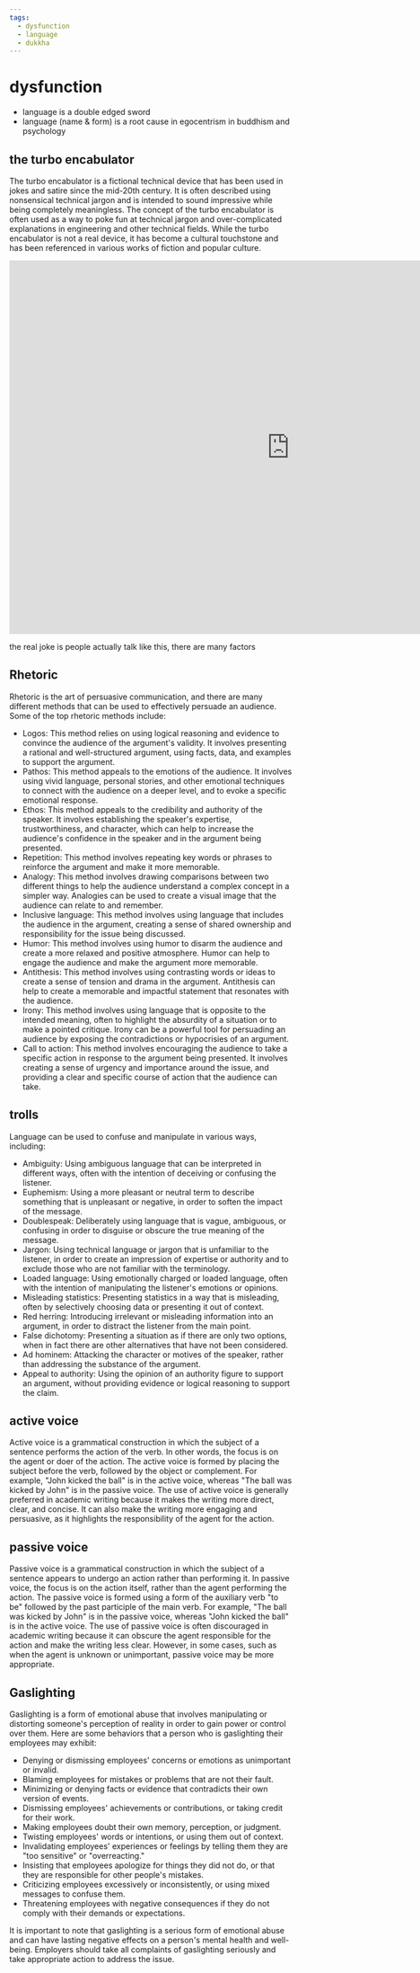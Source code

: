 ```yaml
---
tags:
  - dysfunction 
  - language
  - dukkha 
---
```

# dysfunction

- language is a double edged sword
- language (name & form) is a root cause in egocentrism in buddhism and psychology

## the turbo encabulator

The turbo encabulator is a fictional technical device that has been used in jokes and satire since the mid-20th century. It is often described using nonsensical technical jargon and is intended to sound impressive while being completely meaningless. The concept of the turbo encabulator is often used as a way to poke fun at technical jargon and over-complicated explanations in engineering and other technical fields. While the turbo encabulator is not a real device, it has become a cultural touchstone and has been referenced in various works of fiction and popular culture.

<iframe width="998" height="665" src="https://www.youtube.com/embed/Ac7G7xOG2Ag" title="&quot;Turbo Encabulator&quot; the Original" frameborder="0" allow="accelerometer; autoplay; clipboard-write; encrypted-media; gyroscope; picture-in-picture; web-share" allowfullscreen></iframe>

the real joke is people actually talk like this, there are many factors

## Rhetoric

Rhetoric is the art of persuasive communication, and there are many different methods that can be used to effectively persuade an audience. Some of the top rhetoric methods include:

- Logos: This method relies on using logical reasoning and evidence to convince the audience of the argument's validity. It involves presenting a rational and well-structured argument, using facts, data, and examples to support the argument.
- Pathos: This method appeals to the emotions of the audience. It involves using vivid language, personal stories, and other emotional techniques to connect with the audience on a deeper level, and to evoke a specific emotional response.
- Ethos: This method appeals to the credibility and authority of the speaker. It involves establishing the speaker's expertise, trustworthiness, and character, which can help to increase the audience's confidence in the speaker and in the argument being presented.
- Repetition: This method involves repeating key words or phrases to reinforce the argument and make it more memorable.
- Analogy: This method involves drawing comparisons between two different things to help the audience understand a complex concept in a simpler way. Analogies can be used to create a visual image that the audience can relate to and remember.
- Inclusive language: This method involves using language that includes the audience in the argument, creating a sense of shared ownership and responsibility for the issue being discussed.
- Humor: This method involves using humor to disarm the audience and create a more relaxed and positive atmosphere. Humor can help to engage the audience and make the argument more memorable.
- Antithesis: This method involves using contrasting words or ideas to create a sense of tension and drama in the argument. Antithesis can help to create a memorable and impactful statement that resonates with the audience.
- Irony: This method involves using language that is opposite to the intended meaning, often to highlight the absurdity of a situation or to make a pointed critique. Irony can be a powerful tool for persuading an audience by exposing the contradictions or hypocrisies of an argument.
- Call to action: This method involves encouraging the audience to take a specific action in response to the argument being presented. It involves creating a sense of urgency and importance around the issue, and providing a clear and specific course of action that the audience can take.

## trolls

Language can be used to confuse and manipulate in various ways, including:

- Ambiguity: Using ambiguous language that can be interpreted in different ways, often with the intention of deceiving or confusing the listener.
- Euphemism: Using a more pleasant or neutral term to describe something that is unpleasant or negative, in order to soften the impact of the message.
- Doublespeak: Deliberately using language that is vague, ambiguous, or confusing in order to disguise or obscure the true meaning of the message.
- Jargon: Using technical language or jargon that is unfamiliar to the listener, in order to create an impression of expertise or authority and to exclude those who are not familiar with the terminology.
- Loaded language: Using emotionally charged or loaded language, often with the intention of manipulating the listener's emotions or opinions.
- Misleading statistics: Presenting statistics in a way that is misleading, often by selectively choosing data or presenting it out of context.
- Red herring: Introducing irrelevant or misleading information into an argument, in order to distract the listener from the main point.
- False dichotomy: Presenting a situation as if there are only two options, when in fact there are other alternatives that have not been considered.
- Ad hominem: Attacking the character or motives of the speaker, rather than addressing the substance of the argument.
- Appeal to authority: Using the opinion of an authority figure to support an argument, without providing evidence or logical reasoning to support the claim.

## active voice

Active voice is a grammatical construction in which the subject of a sentence performs the action of the verb. In other words, the focus is on the agent or doer of the action. The active voice is formed by placing the subject before the verb, followed by the object or complement. For example, "John kicked the ball" is in the active voice, whereas "The ball was kicked by John" is in the passive voice. The use of active voice is generally preferred in academic writing because it makes the writing more direct, clear, and concise. It can also make the writing more engaging and persuasive, as it highlights the responsibility of the agent for the action.

## passive voice

Passive voice is a grammatical construction in which the subject of a sentence appears to undergo an action rather than performing it. In passive voice, the focus is on the action itself, rather than the agent performing the action. The passive voice is formed using a form of the auxiliary verb "to be" followed by the past participle of the main verb. For example, "The ball was kicked by John" is in the passive voice, whereas "John kicked the ball" is in the active voice. The use of passive voice is often discouraged in academic writing because it can obscure the agent responsible for the action and make the writing less clear. However, in some cases, such as when the agent is unknown or unimportant, passive voice may be more appropriate.

## Gaslighting

Gaslighting is a form of emotional abuse that involves manipulating or distorting someone's perception of reality in order to gain power or control over them. Here are some behaviors that a person who is gaslighting their employees may exhibit:

- Denying or dismissing employees' concerns or emotions as unimportant or invalid.
- Blaming employees for mistakes or problems that are not their fault.
- Minimizing or denying facts or evidence that contradicts their own version of events.
- Dismissing employees' achievements or contributions, or taking credit for their work.
- Making employees doubt their own memory, perception, or judgment.
- Twisting employees' words or intentions, or using them out of context.
- Invalidating employees' experiences or feelings by telling them they are "too sensitive" or "overreacting."
- Insisting that employees apologize for things they did not do, or that they are responsible for other people's mistakes.
- Criticizing employees excessively or inconsistently, or using mixed messages to confuse them.
- Threatening employees with negative consequences if they do not comply with their demands or expectations.

It is important to note that gaslighting is a serious form of emotional abuse and can have lasting negative effects on a person's mental health and well-being. Employers should take all complaints of gaslighting seriously and take appropriate action to address the issue.
